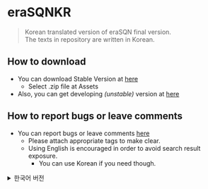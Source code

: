 # eraSQNKR
>Korean translated version of eraSQN final version.  
>The texts in repository are written in Korean.
## How to download
* You can download Stable Version at [here](https://github.com/mosochu/EraSQNK/releases)
    * Select .zip file at Assets
* Also, you can get developing _(unstable)_ version at [here](https://github.com/mosochu/EraSQNK/archive/master.zip)
## How to report bugs or leave comments
* You can report bugs or leave comments [here](https://github.com/mosochu/EraSQNK/issues)
    * Please attach appropriate tags to make clear.
    * Using English is encouraged in order to avoid search result exposure.
        * You can use Korean if you need though.

<details>
<summary>한국어 버전</summary>

# eraSQNKR
>eraSQN 최종판의 한국어 번역버전입니다.  
>이 저장소 내용물은 한국어로 구성되어있습니다.
## 다운로드 방법
* [여기서](https://github.com/mosochu/EraSQNK/releases) 정식 버전을 받을 수 있습니다.
    * Assets에서 .zip 파일을 받으세요.
* 개발중인 _(불안정한)_ 버전은 [이곳에서](https://github.com/mosochu/EraSQNK/archive/master.zip) 받을 수 있습니다.
## 버그 신고 또는 제안사항 남기는 방법
* [이 링크](https://github.com/mosochu/EraSQNK/issues)에서 버그 신고와 제안사항을 남기실 수 있습니다.
    * 명확성을 위해 적절한 태그를 달아주세요.
    * 검색노출 방지를 위해, 영어로 쓰는것을 권장합니다.
        * 그래도 필요하시다면 한국어로 쓰셔도 됩니다.
    ### [태그 설명](https://github.com/mosochu/EraSQNK/labels)
    * bug : 게임이 꺼지거나 진행을 더 이상 못하게 하는 요소입니다.
    * duplicate : 이 태그가 붙은 이슈는 중복된 이슈입니다.
    * enhancement : 추가할 새 요소나 아이디어.
    * glitch : 게임이 꺼지진 않지만, 게임에서 의도되지 않은 동작이나 수치
    * invalid : 등록된 이슈가 유효하지 않습니다. (버그가 아니거나 적절하지 않은 제안사항입니다.)
    * question : 문의사항을 적을 때 이 태그를 달아주세요.
    * translation : 번역관련 게시물. 오역인 경우 glitch도 같이 달아주세요.
    * wontfix : 고칠예정이 없는 사항입니다.

</details>